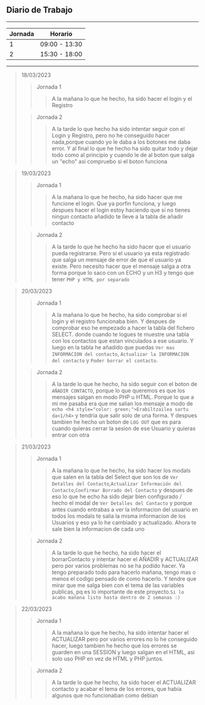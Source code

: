 ## Diario de Trabajo
***
| Jornada | Horario       |
|---------|---------------|
| 1       | 09:00 - 13:30 |
| 2       | 15:30 - 18:00 |
***

> 18/03/2023
>
>> Jornada 1
>>> A la mañana lo que he hecho, ha sido hacer el login y el Registro
>
>> Jornada 2
>>> A la tarde lo que hecho ha sido intentar seguir con el Login y Registro, pero no he conseguido hacer nada,porque cuando yo le daba a los botones me daba error. Y al final lo que he hecho ha sido quitar todo y dejar todo como al principio y cuando le de al boton que salga un "echo" asi compruebo si el boton funciona

> 19/03/2023
>
>> Jornada 1
>>> A la mañana lo que he hecho, ha sido hacer que me funcione el login. Que ya porfin funciona, y luego despues hacer el login estoy haciendo que si no tienes ningun contacto añadido te lleve a la tabla de añadir contacto
>
>> Jornada 2
>>> A la tarde lo que he hecho ha sido hacer que el usuario pueda registrarse. Pero si el usuario ya esta registrado que salga un mensaje de error de que el usuario ya existe. Pero necesito hacer que el mensaje salga a otra forma porque lo saco con un ECHO y un H3 y tengo que tener `PHP y HTML por separado`


> 20/03/2023
>
>> Jornada 1
>>> A la mañana lo que he hecho, ha sido comprobar si el login y el registro funcionaba bien. Y despues de comprobar eso he empezado a hacer la tabla del fichero SELECT. donde cuando te logues te muestre una tabla con los contactos que estan vinculados a ese usuario. Y luego en la tabla he añadido que puedas `Ver mas INFORMACION del contacto`, `Actualizar la INFORMACION del contacto` y `Poder borrar el contacto`. 
>
>> Jornada 2
>>> A la tarde lo que he hecho, ha sido seguir con el boton de `AÑADIR CONTACTO`, porque lo que queremos es que los mensajes salgan en modo PHP u HTML. Porque lo que a mi me pasaba era que me salian los mensaje a modo de `echo <h4 style="color: green;">Erabiltzailea sartu da<1/h4>` y tendria que salir solo de una forma. Y despues tambien he hecho un boton de `LOG OUT` que es para cuando quieras cerrar la sesion de ese Usuario y quieras entrar con otra

> 21/03/2023
>
>> Jornada 1
>>> A la mañana lo que he hecho, ha sido hacer los modals que salen en la tabla del Select que son los de `Ver Detalles del Contacto`,`Actualizar Información del Contacto`,`Confirmar Borrado del Contacto` y despues de eso lo que he echo ha sido dejar bien configurado / hecho el modal de `Ver Detalles del Contacto` y porque antes cuando entrabas a ver la informacion del usuario en todos los modals te salia la misma informacion de los Usuarios y eso ya lo he cambiado y actualizado. Ahora te sale bien la informacion de cada uno
>
>> Jornada 2
>>> A la tarde lo que he hecho, ha sido hacer el borrarContacto y intentar hacer el AÑADIR y ACTUALIZAR pero por varios problemas no se ha podido hacer. Ya tengo preparado todo para hacerlo mañana, tengo mas o menos el codigo pensado de como hacerlo. Y tendre que mirar que me salga bien con el tema de las variables publicas, pq es lo importante de este proyecto.`Si lo acabo mañana listo hasta dentro de 2 semanas :)`

> 22/03/2023
>
>> Jornada 1
>>> A la mañana lo que he hecho, ha sido intentar hacer el ACTUALIZAR pero por varios errores no lo he conseguido hacer, luego tambien he hecho que los errores se guarden en una SESSION y luego salgan en el HTML, asi solo uso PHP en vez de HTML y PHP juntos.
>
>> Jornada 2
>>> A la tarde lo que he hecho, ha sido hacer el ACTUALIZAR contacto y acabar el tema de los errores, que habia algunos que no funcionaban como debian